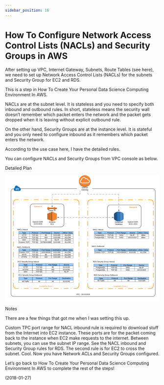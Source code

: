 ```yaml
---
sidebar_position: 16
---
```


# How To Configure Network Access Control Lists (NACLs) and Security Groups in AWS

After setting up VPC, Internet Gateway, Subnets, Route Tables (see here), we need to set up Network Access Control Lists (NACLs) for the subnets and Security Group for EC2 and RDS.

This is a step in How To Create Your Personal Data Science Computing Environment In AWS.

NACLs are at the subnet level. It is stateless and you need to specify both inbound and outbound rules. In short, stateless means the security wall doesn’t remember which packet enters the network and the packet gets dropped when it is leaving without explicit outbound rule.

On the other hand, Security Groups are at the instance level. It is stateful and you only need to configure inbound as it remembers which packet enters the network.

According to the use case here, I have the detailed rules.

You can configure NACLs and Security Groups from VPC console as below.

Detailed Plan

![img](img/14/NACL-and-Security-Group-overview.webp)

Notes

There are a few things that got me when I was setting this up.

Custom TPC port range for NACL inbound rule is required to download stuff from the Internet into EC2 instance. These ports are for the packet coming back to the instance when EC2 make requests to the internet.
Between subnets, you can use the subnet IP range. See the NACL inbound and Security Group rules for RDS. The second rule is for EC2 to cross the subnet.
Cool. Now you have Network ACLs and Security Groups configured.

Let’s go back to How To Create Your Personal Data Science Computing Environment In AWS to complete the rest of the steps!

(2018-01-27)
